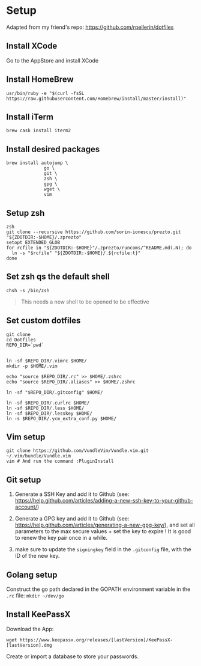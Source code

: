 # Setup

Adapted from my friend's repo: https://github.com/rpellerin/dotfiles

## Install XCode

Go to the AppStore and install XCode

## Install HomeBrew

`usr/bin/ruby -e "$(curl -fsSL https://raw.githubusercontent.com/Homebrew/install/master/install)"`

## Install iTerm

`brew cask install iterm2`

## Install desired packages

```
brew install autojump \
              go \
              git \
              zsh \
              gpg \
              wget \
              vim
```

## Setup zsh

```
zsh
git clone --recursive https://github.com/sorin-ionescu/prezto.git "${ZDOTDIR:-$HOME}/.zprezto"
setopt EXTENDED_GLOB
for rcfile in "${ZDOTDIR:-$HOME}"/.zprezto/runcoms/^README.md(.N); do
  ln -s "$rcfile" "${ZDOTDIR:-$HOME}/.${rcfile:t}"
done
```

## Set zsh qs the default shell

`chsh -s /bin/zsh`

> This needs a new shell to be opened to be effective

## Set custom dotfiles

```
git clone 
cd Dotfiles
REPO_DIR=`pwd`


ln -sf $REPO_DIR/.vimrc $HOME/
mkdir -p $HOME/.vim

echo "source $REPO_DIR/.rc" >> $HOME/.zshrc
echo "source $REPO_DIR/.aliases" >> $HOME/.zshrc

ln -sf "$REPO_DIR/.gitconfig" $HOME/

ln -sf $REPO_DIR/.curlrc $HOME/
ln -sf $REPO_DIR/.less $HOME/
ln -sf $REPO_DIR/.lesskey $HOME/
ln -s $REPO_DIR/.ycm_extra_conf.py $HOME/
```

## Vim setup

```
git clone https://github.com/VundleVim/Vundle.vim.git ~/.vim/bundle/Vundle.vim
vim # And run the command :PluginInstall
```

## Git setup

1. Generate a SSH Key and add it to Github (see: https://help.github.com/articles/adding-a-new-ssh-key-to-your-github-account/)

2. Generate a GPG key and add it to Github (see: https://help.github.com/articles/generating-a-new-gpg-key/), and set all parameters to the max secure values + set the key to expire ! It is good to renew the key pair once in a while.

3. make sure to update the `signingkey` field in the `.gitconfig` file, with the ID of the new key.

## Golang setup

Construct the go path declared in the GOPATH environment variable in the `.rc` file:
`mkdir ~/dev/go`

## Install KeePassX

Download the App:

`wget https://www.keepassx.org/releases/[lastVersion]/KeePassX-[lastVersion].dmg`

Create or import a database to store your passwords.
